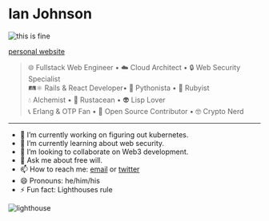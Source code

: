 # Ian Johnson

![this is fine](https://cdn.vox-cdn.com/thumbor/s7qMSKpeavBerH1LCyFPIkNrW4k=/0x0:900x500/1400x1050/filters:focal(378x178:522x322):format(jpeg)/cdn.vox-cdn.com/uploads/chorus_image/image/49493993/this-is-fine.0.jpg)

[personal website](https://tacoda.dev)

> 🌐 Fullstack Web Engineer &bull; ☁️ Cloud Architect &bull; 🔒 Web Security Specialist \
> 🛤⚛️ Rails & React Developer&bull;  🐍 Pythonista &bull; 💎 Rubyist \
> 💧 Alchemist &bull; 🦀 Rustacean &bull; 👽 Lisp Lover \
> 📞 Erlang & OTP Fan &bull; 📖 Open Source Contributor &bull; 🤓 Crypto Nerd

---

- 🔭 I’m currently working on figuring out kubernetes.
- 🌱 I’m currently learning about web security.
- 👯 I’m looking to collaborate on Web3 development.
- 💬 Ask me about free will.
- 📫 How to reach me: [email](mailto:tacoda@hey.com) or [twitter](https://twitter.com/tacoda_dev)
- 😄 Pronouns: he/him/his
- ⚡ Fun fact: Lighthouses rule

![lighthouse](https://cdn-icons-png.flaticon.com/512/753/753890.png)
